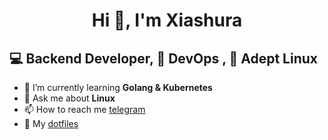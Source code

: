 # <center>Hi 👋, I'm Xiashura</center>
## 💻 Backend Developer, 🐳 DevOps , 🐧 Adept Linux

* 🌱 I’m currently learning **Golang & Kubernetes**
* 💬 Ask me about **Linux**
* 📫 How to reach me [telegram](https://t.me/xiashura)
* 💾 My [dotfiles](https://github.com/xiashura/dotfiles)

